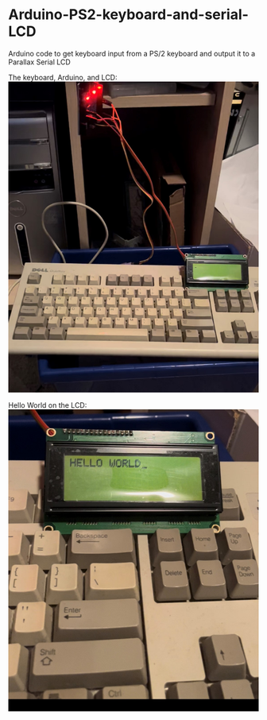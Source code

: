 # Arduino-PS2-keyboard-and-serial-LCD
Arduino code to get keyboard input from a PS/2 keyboard and output it to a Parallax Serial LCD

The keyboard, Arduino, and LCD:
![Alt text](https://raw.githubusercontent.com/callumoriley/Arduino-PS2-keyboard-and-serial-LCD/main/fullKeyboardLCD.png)

Hello World on the LCD:
![Alt text](https://raw.githubusercontent.com/callumoriley/Arduino-PS2-keyboard-and-serial-LCD/main/LCDHelloWorld.png)
